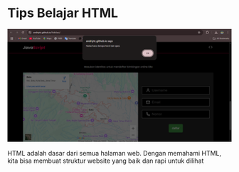# Tips Belajar HTML
![alt text](../asset/img/validasi.png)

HTML adalah dasar dari semua halaman web. Dengan memahami HTML, kita bisa membuat struktur website yang baik dan rapi untuk dilihat
